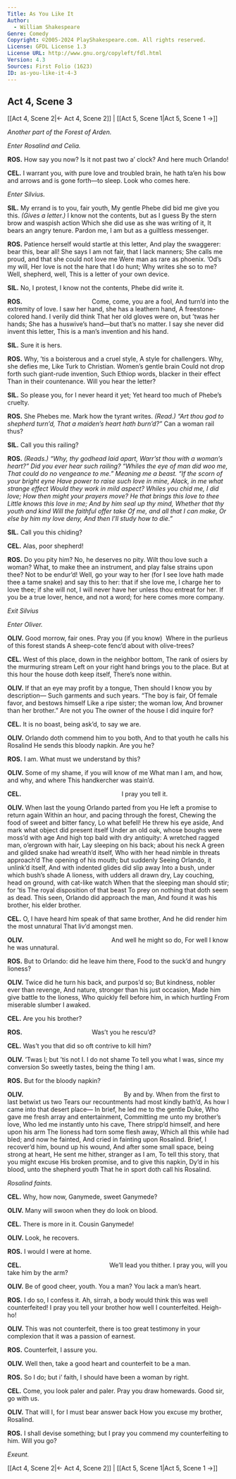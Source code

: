 ```yaml
---
Title: As You Like It
Author: 
  - William Shakespeare
Genre: Comedy
Copyright: ©2005-2024 PlayShakespeare.com. All rights reserved.
License: GFDL License 1.3
License URL: http://www.gnu.org/copyleft/fdl.html
Version: 4.3
Sources: First Folio (1623)
ID: as-you-like-it-4-3
---
```


## Act 4, Scene 3
[[Act 4, Scene 2|← Act 4, Scene 2]] | [[Act 5, Scene 1|Act 5, Scene 1 →]]

*Another part of the Forest of Arden.*

*Enter Rosalind and Celia.*

**ROS.**
How say you now? Is it not past two a’ clock? And here much Orlando!

**CEL.**
I warrant you, with pure love and troubled brain, he hath ta’en his bow and arrows and is gone forth—to sleep. Look who comes here.

*Enter Silvius.*

**SIL.**
My errand is to you, fair youth,
My gentle Phebe did bid me give you this.
*(Gives a letter.)*
I know not the contents, but as I guess
By the stern brow and waspish action
Which she did use as she was writing of it,
It bears an angry tenure. Pardon me,
I am but as a guiltless messenger.

**ROS.**
Patience herself would startle at this letter,
And play the swaggerer: bear this, bear all!
She says I am not fair, that I lack manners;
She calls me proud, and that she could not love me
Were man as rare as phoenix. ’Od’s my will,
Her love is not the hare that I do hunt;
Why writes she so to me? Well, shepherd, well,
This is a letter of your own device.

**SIL.**
No, I protest, I know not the contents,
Phebe did write it.

**ROS.**
           Come, come, you are a fool,
And turn’d into the extremity of love.
I saw her hand, she has a leathern hand,
A freestone-colored hand. I verily did think
That her old gloves were on, but ’twas her hands;
She has a huswive’s hand—but that’s no matter.
I say she never did invent this letter,
This is a man’s invention and his hand.

**SIL.**
Sure it is hers.

**ROS.**
Why, ’tis a boisterous and a cruel style,
A style for challengers. Why, she defies me,
Like Turk to Christian. Women’s gentle brain
Could not drop forth such giant-rude invention,
Such Ethiop words, blacker in their effect
Than in their countenance. Will you hear the letter?

**SIL.**
So please you, for I never heard it yet;
Yet heard too much of Phebe’s cruelty.

**ROS.**
She Phebes me. Mark how the tyrant writes.
*(Read.)*
*“Art thou god to shepherd turn’d,*
*That a maiden’s heart hath burn’d?”*
Can a woman rail thus?

**SIL.**
Call you this railing?

**ROS.**
*(Reads.)*
*“Why, thy godhead laid apart,*
*Warr’st thou with a woman’s heart?”*
*Did you ever hear such railing?*
*“Whiles the eye of man did woo me,*
*That could do no vengeance to me.”*
*Meaning me a beast.*
*“If the scorn of your bright eyne*
*Have power to raise such love in mine,*
*Alack, in me what strange effect*
*Would they work in mild aspect?*
*Whiles you chid me, I did love;*
*How then might your prayers move?*
*He that brings this love to thee*
*Little knows this love in me;*
*And by him seal up thy mind,*
*Whether that thy youth and kind*
*Will the faithful offer take*
*Of me, and all that I can make,*
*Or else by him my love deny,*
*And then I’ll study how to die.”*

**SIL.**
Call you this chiding?

**CEL.**
Alas, poor shepherd!

**ROS.**
Do you pity him? No, he deserves no pity. Wilt thou love such a woman? What, to make thee an instrument, and play false strains upon thee? Not to be endur’d! Well, go your way to her (for I see love hath made thee a tame snake) and say this to her: that if she love me, I charge her to love thee; if she will not, I will never have her unless thou entreat for her. If you be a true lover, hence, and not a word; for here comes more company.

*Exit Silvius*

*Enter Oliver.*

**OLIV.**
Good morrow, fair ones. Pray you (if you know) 
Where in the purlieus of this forest stands
A sheep-cote fenc’d about with olive-trees?

**CEL.**
West of this place, down in the neighbor bottom,
The rank of osiers by the murmuring stream
Left on your right hand brings you to the place.
But at this hour the house doth keep itself,
There’s none within.

**OLIV.**
If that an eye may profit by a tongue,
Then should I know you by description⁠—
Such garments and such years. “The boy is fair,
Of female favor, and bestows himself
Like a ripe sister; the woman low,
And browner than her brother.” Are not you
The owner of the house I did inquire for?

**CEL.**
It is no boast, being ask’d, to say we are.

**OLIV.**
Orlando doth commend him to you both,
And to that youth he calls his Rosalind
He sends this bloody napkin. Are you he?

**ROS.**
I am. What must we understand by this?

**OLIV.**
Some of my shame, if you will know of me
What man I am, and how, and why, and where
This handkercher was stain’d.

**CEL.**
                I pray you tell it.

**OLIV.**
When last the young Orlando parted from you
He left a promise to return again
Within an hour, and pacing through the forest,
Chewing the food of sweet and bitter fancy,
Lo what befell! He threw his eye aside,
And mark what object did present itself
Under an old oak, whose boughs were moss’d with age
And high top bald with dry antiquity:
A wretched ragged man, o’ergrown with hair,
Lay sleeping on his back; about his neck
A green and gilded snake had wreath’d itself,
Who with her head nimble in threats approach’d
The opening of his mouth; but suddenly
Seeing Orlando, it unlink’d itself,
And with indented glides did slip away
Into a bush, under which bush’s shade
A lioness, with udders all drawn dry,
Lay couching, head on ground, with cat-like watch
When that the sleeping man should stir; for ’tis
The royal disposition of that beast
To prey on nothing that doth seem as dead.
This seen, Orlando did approach the man,
And found it was his brother, his elder brother.

**CEL.**
O, I have heard him speak of that same brother,
And he did render him the most unnatural
That liv’d amongst men.

**OLIV.**
              And well he might so do,
For well I know he was unnatural.

**ROS.**
But to Orlando: did he leave him there,
Food to the suck’d and hungry lioness?

**OLIV.**
Twice did he turn his back, and purpos’d so;
But kindness, nobler ever than revenge,
And nature, stronger than his just occasion,
Made him give battle to the lioness,
Who quickly fell before him, in which hurtling
From miserable slumber I awaked.

**CEL.**
Are you his brother?

**ROS.**
           Was’t you he rescu’d?

**CEL.**
Was’t you that did so oft contrive to kill him?

**OLIV.**
’Twas I; but ’tis not I. I do not shame
To tell you what I was, since my conversion
So sweetly tastes, being the thing I am.

**ROS.**
But for the bloody napkin?

**OLIV.**
                By and by.
When from the first to last betwixt us two
Tears our recountments had most kindly bath’d,
As how I came into that desert place⁠—
In brief, he led me to the gentle Duke,
Who gave me fresh array and entertainment,
Committing me unto my brother’s love,
Who led me instantly unto his cave,
There stripp’d himself, and here upon his arm
The lioness had torn some flesh away,
Which all this while had bled; and now he fainted,
And cried in fainting upon Rosalind.
Brief, I recover’d him, bound up his wound,
And after some small space, being strong at heart,
He sent me hither, stranger as I am,
To tell this story, that you might excuse
His broken promise, and to give this napkin,
Dy’d in his blood, unto the shepherd youth
That he in sport doth call his Rosalind.

*Rosalind faints.*

**CEL.**
Why, how now, Ganymede, sweet Ganymede?

**OLIV.**
Many will swoon when they do look on blood.

**CEL.**
There is more in it. Cousin Ganymede!

**OLIV.**
Look, he recovers.

**ROS.**
I would I were at home.

**CEL.**
              We’ll lead you thither.
I pray you, will you take him by the arm?

**OLIV.**
Be of good cheer, youth. You a man?
You lack a man’s heart.

**ROS.**
I do so, I confess it. Ah, sirrah, a body would think this was well counterfeited! I pray you tell your brother how well I counterfeited. Heigh-ho!

**OLIV.**
This was not counterfeit, there is too great testimony in your complexion that it was a passion of earnest.

**ROS.**
Counterfeit, I assure you.

**OLIV.**
Well then, take a good heart and counterfeit to be a man.

**ROS.**
So I do; but i’ faith, I should have been a woman by right.

**CEL.**
Come, you look paler and paler. Pray you draw homewards. Good sir, go with us.

**OLIV.**
That will I, for I must bear answer back
How you excuse my brother, Rosalind.

**ROS.**
I shall devise something; but I pray you commend my counterfeiting to him. Will you go?

*Exeunt.*

[[Act 4, Scene 2|← Act 4, Scene 2]] | [[Act 5, Scene 1|Act 5, Scene 1 →]]